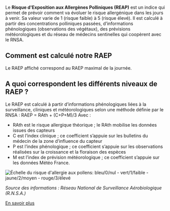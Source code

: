 Le **Risque d'Exposition aux Allergènes Polliniques (REAP)** est un indice qui permet de prévoir comment va évoluer le risque allergénique dans les jours à venir. Sa valeur varie de 1 (risque faible) à 5 (risque élevé). Il est calculé à partir des concentrations polliniques passées, d’informations phénologiques (observations des végétaux), des prévisions météorologiques et du réseau de médecins sentinelles qui coopèrent avec le RNSA.

## Comment est calculé notre RAEP

Le RAEP affiché correspond au RAEP maximal de la journée.

## A quoi correspondent les différents niveaux de RAEP ?

Le RAEP est calculé à partir d’informations phénologiques liées à la surveillance, cliniques et météorologiques selon une méthode définie par le RNSA : RAEP = RAth + (C+P+M)/3
Avec : 
- RAth est le risque allergique théorique ; le RAth mobilise les données issues des capteurs
- C est l’index clinique ; ce coefficient s’appuie sur les bulletins du médecin de la zone d’influence du capteur
- P est l’index phénologique ; ce coefficient s’appuie sur les observations réalisées sur la croissance et la floraison des espèces
- M est l’index de prévision météorologique ; ce coefficient s’appuie sur les données Météo France.

![Échelle du risque d'allergie aux pollens: bleu/0/nul - vert/1/faible - jaune/2/moyen - rouge/3/élevé](https://www.atmo-hdf.fr/sites/hdf/files/medias/images/2022-03/echelle_pollens_2022.jpg)

_Source des informations : Réseau National de Surveillance Aérobiologique (R.N.S.A.)_

[En savoir plus](https://www.pollens.fr/)
